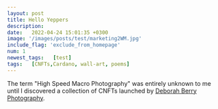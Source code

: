 ```yaml
---
layout: post
title: Hello Yeppers
description: 
date:   2022-04-24 15:01:35 +0300
image: '/images/posts/test/marketing2WM.jpg'
include_flag: 'exclude_from_homepage'
num: 1
newest_tags:   [test]
tags:   [CNFTs,Cardano, wall-art, poems]
---
```


The term "High Speed Macro Photography" was entirely unknown to me until I discovered a collection of CNFTs launched by [Deborah Berry Photography](https://www.deborahberryphotography.com/). 
